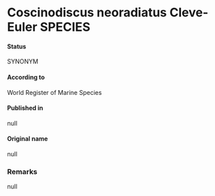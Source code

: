 Coscinodiscus neoradiatus Cleve-Euler SPECIES
=======

#### Status
SYNONYM

#### According to
World Register of Marine Species

#### Published in
null

#### Original name
null

### Remarks
null